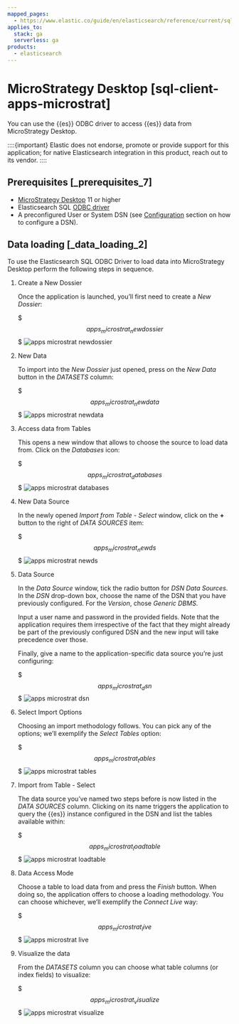 ```yaml
---
mapped_pages:
  - https://www.elastic.co/guide/en/elasticsearch/reference/current/sql-client-apps-microstrat.html
applies_to:
  stack: ga
  serverless: ga
products:
  - elasticsearch
---
```


# MicroStrategy Desktop [sql-client-apps-microstrat]

You can use the {{es}} ODBC driver to access {{es}} data from MicroStrategy Desktop.

::::{important}
Elastic does not endorse, promote or provide support for this application; for native Elasticsearch integration in this product, reach out to its vendor.
::::


## Prerequisites [_prerequisites_7]

* [MicroStrategy Desktop](https://www.microstrategy.com/us/get-started/desktop) 11 or higher
* Elasticsearch SQL [ODBC driver](sql-odbc.md)
* A preconfigured User or System DSN (see [Configuration](sql-odbc-setup.md#dsn-configuration) section on how to configure a DSN).


## Data loading [_data_loading_2]

To use the Elasticsearch SQL ODBC Driver to load data into MicroStrategy Desktop perform the following steps in sequence.

1. Create a New Dossier

    Once the application is launched, you’ll first need to create a *New Dossier*:

    $$$apps_microstrat_newdossier$$$
    ![apps microstrat newdossier](/explore-analyze/images/elasticsearch-reference-apps_microstrat_newdossier.png "")

2. New Data

    To import into the *New Dossier* just opened, press on the *New Data* button in the *DATASETS* column:

    $$$apps_microstrat_newdata$$$
    ![apps microstrat newdata](/explore-analyze/images/elasticsearch-reference-apps_microstrat_newdata.png "")

3. Access data from Tables

    This opens a new window that allows to choose the source to load data from. Click on the *Databases* icon:

    $$$apps_microstrat_databases$$$
    ![apps microstrat databases](/explore-analyze/images/elasticsearch-reference-apps_microstrat_databases.png "")

4. New Data Source

    In the newly opened *Import from Table - Select* window, click on the **+** button to the right of *DATA SOURCES* item:

    $$$apps_microstrat_newds$$$
    ![apps microstrat newds](/explore-analyze/images/elasticsearch-reference-apps_microstrat_newds.png "")

5. Data Source

    In the *Data Source* window, tick the radio button for *DSN Data Sources*. In the *DSN* drop-down box, choose the name of the DSN that you have previously configured. For the *Version*, chose *Generic DBMS*.

    Input a user name and password in the provided fields. Note that the application requires them irrespective of the fact that they might already be part of the previously configured DSN and the new input will take precedence over those.

    Finally, give a name to the application-specific data source you’re just configuring:

    $$$apps_microstrat_dsn$$$
    ![apps microstrat dsn](/explore-analyze/images/elasticsearch-reference-apps_microstrat_dsn.png "")

6. Select Import Options

    Choosing an import methodology follows. You can pick any of the options; we’ll exemplify the *Select Tables* option:

    $$$apps_microstrat_tables$$$
    ![apps microstrat tables](/explore-analyze/images/elasticsearch-reference-apps_microstrat_tables.png "")

7. Import from Table - Select

    The data source you’ve named two steps before is now listed in the *DATA SOURCES* column. Clicking on its name triggers the application to query the {{es}} instance configured in the DSN and list the tables available within:

    $$$apps_microstrat_loadtable$$$
    ![apps microstrat loadtable](/explore-analyze/images/elasticsearch-reference-apps_microstrat_loadtable.png "")

8. Data Access Mode

    Choose a table to load data from and press the *Finish* button. When doing so, the application offers to choose a loading methodology. You can choose whichever, we’ll exemplify the *Connect Live* way:

    $$$apps_microstrat_live$$$
    ![apps microstrat live](/explore-analyze/images/elasticsearch-reference-apps_microstrat_live.png "")

9. Visualize the data

    From the *DATASETS* column you can choose what table columns (or index fields) to visualize:

    $$$apps_microstrat_visualize$$$
    ![apps microstrat visualize](/explore-analyze/images/elasticsearch-reference-apps_microstrat_visualize.png "")



